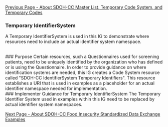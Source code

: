 [Previous Page - About SDOH-CC Master List, Temporary Code System, and Temporary Codes](AboutSDOH-CCMasterListTemporaryCodeSystemandTemporaryCodes.html)

### Temporary IdentifierSystem
A Temporary IdentifierSystem is used in this IG to demonstrate where resources need to include an actual identifier system namespace. 

<br>
### Purpose
Certain resources, such a Questionnaires used for screening patients, need to be uniquely identified by the organization who has defined or is using the Questionnaire.  In order to provide guidance on where identification systems are needed, this IG creates a Code System resource called "SDOH-CC IdentifierSystem Temporary Identifiers". This resource establishes a URI that is used in examples as a placeholder for an actual identifier namespace needed for implementation.  

<br>
### Implementer Guidance for Temporary IdentifierSystem 
The Temporary Identifier System used in examples within this IG need to be replaced by actual identifier system namespaces. 

[Next Page - About SDOH-CC Food Insecurity Standardized Data Exchange Examples](AboutSDOH-CCFoodInsecurityStandardizedDataExchangeExamples.html)